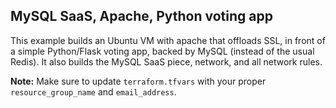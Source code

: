 ## MySQL SaaS, Apache, Python voting app

This example builds an Ubuntu VM with apache that offloads SSL, in front of a simple Python/Flask voting app, backed by MySQL (instead of the usual Redis). It also builds the MySQL SaaS piece, network, and all network rules.

**Note:** Make sure to update ```terraform.tfvars``` with your proper ```resource_group_name``` and ```email_address```.

